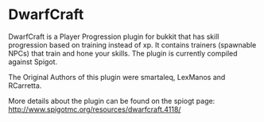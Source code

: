 DwarfCraft
======

DwarfCraft is a Player Progression plugin for bukkit that has skill progression based on training instead of xp.
It contains trainers (spawnable NPCs) that train and hone your skills. The plugin is currently compiled against Spigot.

The Original Authors of this plugin were smartaleq, LexManos and RCarretta.

More details about the plugin can be found on the spiogt page: http://www.spigotmc.org/resources/dwarfcraft.4118/

